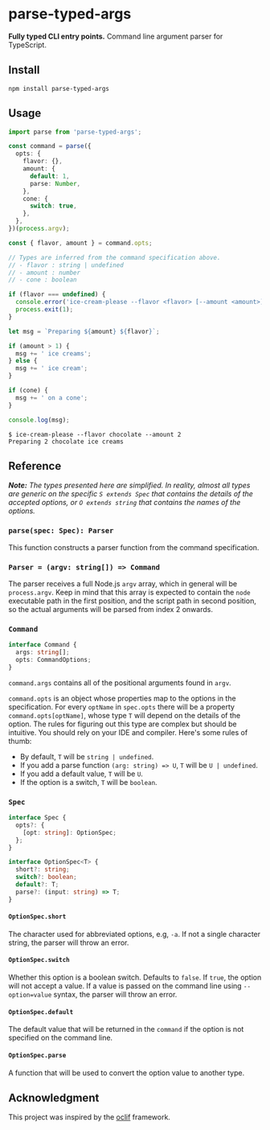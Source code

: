 # parse-typed-args

**Fully typed CLI entry points.** Command line argument parser for TypeScript.

## Install

```
npm install parse-typed-args
```

## Usage

```typescript
import parse from 'parse-typed-args';

const command = parse({
  opts: {
    flavor: {},
    amount: {
      default: 1,
      parse: Number,
    },
    cone: {
      switch: true,
    },
  },
})(process.argv);

const { flavor, amount } = command.opts;

// Types are inferred from the command specification above.
// - flavor : string | undefined
// - amount : number
// - cone : boolean

if (flavor === undefined) {
  console.error('ice-cream-please --flavor <flavor> [--amount <amount>] [--cone]');
  process.exit(1);
}

let msg = `Preparing ${amount} ${flavor}`;

if (amount > 1) {
  msg += ' ice creams';
} else {
  msg += ' ice cream';
}

if (cone) {
  msg += ' on a cone';
}

console.log(msg);

```

```
$ ice-cream-please --flavor chocolate --amount 2
Preparing 2 chocolate ice creams
```

## Reference

_**Note:** The types presented here are simplified. In reality, almost all types are
generic on the specific `S extends Spec` that contains the details of the
accepted options, or `O extends string` that contains the names of the options._

### `parse(spec: Spec): Parser`

This function constructs a parser function from the command specification.

### `Parser = (argv: string[]) => Command`

The parser receives a full Node.js `argv` array, which in general will be
`process.argv`. Keep in mind that this array is expected to contain the `node`
executable path in the first position, and the script path in second position,
so the actual arguments will be parsed from index 2 onwards.

### `Command`

```typescript
interface Command {
  args: string[];
  opts: CommandOptions;
}
```

`command.args` contains all of the positional arguments found in `argv`.

`command.opts` is an object whose properties map to the options in the
specification. For every `optName` in `spec.opts` there will be a property
`command.opts[optName]`, whose type `T` will depend on the details of the option.
The rules for figuring out this type are complex but should be intuitive.
You should rely on your IDE and compiler. Here's some rules of thumb:

* By default, `T` will be `string | undefined`.
* If you add a parse function `(arg: string) => U`, `T` will be `U | undefined`.
* If you add a default value, `T` will be `U`.
* If the option is a switch, `T` will be `boolean`.

### `Spec`

```typescript
interface Spec {
  opts?: {
    [opt: string]: OptionSpec;
  };
}

interface OptionSpec<T> {
  short?: string;
  switch?: boolean;
  default?: T;
  parse?: (input: string) => T;
}
```

#### `OptionSpec.short`

The character used for abbreviated options, e.g, `-a`. If not a single character
string, the parser will throw an error.

#### `OptionSpec.switch`

Whether this option is a boolean switch. Defaults to `false`. If `true`, the option
will not accept a value. If a value is passed on the command line using
`--option=value` syntax, the parser will throw an error.

#### `OptionSpec.default`

The default value that will be returned in the `command` if the option is not
specified on the command line.

#### `OptionSpec.parse`

A function that will be used to convert the option value to another type.

## Acknowledgment

This project was inspired by the [oclif] framework.

[oclif]: https://oclif.io
